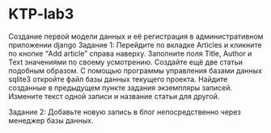 # KTP-lab3
Создание первой модели данных и её регистрация в административном приложении django
Задание 1: Перейдите по вкладке Articles и кликните по кнопке “Add article” справа наверху. Заполните поля Title, Author и Text значениями по своему усмотрению. Создайте ещё две статьи подобным образом.  С помощью программы управления базами данных sqlite3 откройте файл базы данных текущего проекта. Найдите созданные в предыдущем пункте задания экземпляры записей. Измените текст одной записи и название статьи для другой.

Задание 2: Добавьте новую запись в блог непосредственно через менеджер базы данных.
